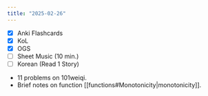 ```yaml
---
title: "2025-02-26"
---
```


- [x] Anki Flashcards
- [x] KoL
- [x] OGS
- [ ] Sheet Music (10 min.)
- [ ] Korean (Read 1 Story)

* 11 problems on 101weiqi.
* Brief notes on function [[functions#Monotonicity|monotonicity]].